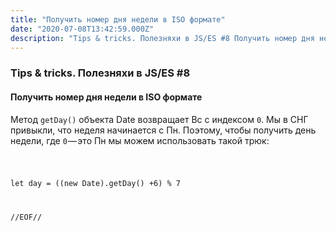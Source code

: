 ```yaml
---
title: "Получить номер дня недели в ISO формате"
date: "2020-07-08T13:42:59.000Z"
description: "Tips & tricks. Полезняхи в JS/ES #8 Получить номер дня недели в ISO формате Метод getDay() объекта Date возвращает Вс с индексом"
---
```


<h3 id="tips-tricks-js-es-8">Tips &amp; tricks. Полезняхи в JS/ES #8</h3><h4 id="-iso-">Получить номер дня недели в ISO формате</h4><p>Метод <code>getDay()</code> объекта Date возвращает Вс с индексом <code>0</code>. Мы в СНГ привыкли, что неделя начинается с Пн. Поэтому, чтобы получить день недели, где <code>0</code> — это Пн мы можем использовать такой трюк:</p><pre><code class="language-javascript">


let day = ((new Date).getDay() +6) % 7



//EOF//</code></pre>

